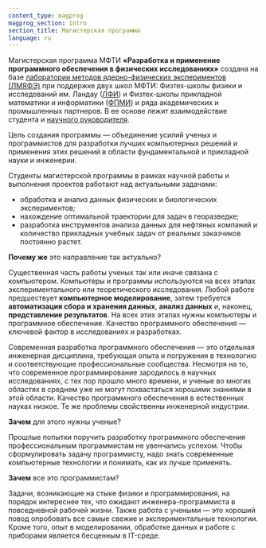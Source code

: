```yaml
---
content_type: magprog
magprog_section: intro
section_title: Магистерская программа
language: ru
---
```


Магистерская программа МФТИ **&laquo;Разработка и применение программного обеспечения в физических исследованиях&raquo;** создана на базе [лаборатории методов ядерно-физических экспериментов (ЛМЯФЭ)](/) при поддержке двух школ МФТИ: Физтех-школы физики и исследований им. Ландау ([ЛФИ](https://mipt.ru/education/departments/lpr/)) и Физтех-школы прикладной математики и информатики ([ФПМИ](https://mipt.ru/education/departments/fpmi/)) и ряда академических и промышленных партнеров. В ее основе лежит взаимодействие студента и [научного руководителя](#mentors). 

Цель создания программы &mdash; объединение усилий ученых и программистов для разработки лучших компьютерных решений и применения этих решений в области фундаментальной и прикладной науки и инженерии.

Студенты магистерской программы в рамках научной работы и выполнения проектов работают над актуальными задачами: 
* обработка и анализ данных физических и биологических экспериментов;
* нахождение оптимальной траектории для задач в георазведке;
* разработка инструментов анализа данных для нефтяных компаний 
и количество прикладных учебных задач от реальных заказчиков постоянно растет.

**Почему же** это направление так актуально?

Существенная часть работы ученых так или иначе связана с компьютером. Компьютеры и программы используются на всех этапах экспериментального или теоретического исследования. Любой работе предшествует **компьютерное моделирование**, затем требуется **автоматизация сбора и хранения данных**, **анализ данных** и, наконец, **представление результатов**. На всех этих этапах нужны компьютеры и программное обеспечение. Качество программного обеспечения &mdash; ключевой фактор в исследованиях и разработках.

Современная разработка программного обеспечения &mdash; это отдельная инженерная дисциплина, требующая опыта и погружения в технологию и соответствующие профессиональные сообщества. Несмотря на то, что современное программирование зародилось в научных исследованиях, с тех пор прошло много времени, и ученые во многих областях в среднем уже не могут похвастаться хорошими знаниями в этой области. Качество программного обеспечения в естественных науках низкое. Те же проблемы свойственны инженерной индустрии.

**Зачем** для этого нужны ученые?

Прошлые попытки поручить разработку программного обеспечения профессиональным программистам не увенчались успехом. Чтобы сформулировать задачу программисту, надо знать современные компьютерные технологии и понимать, как их лучше применять.

**Зачем** все это программистам?

Задачи, возникающие на стыке физики и программирования, на порядок интереснее тех, что ожидают инженера-программиста в повседневной рабочей жизни. Также работа с учеными &mdash; это хороший повод опробовать все самые свежие и экспериментальные технологии. Кроме того, опыт в моделировании, обработке данных и работе с приборами является бесценным в IT-среде.
